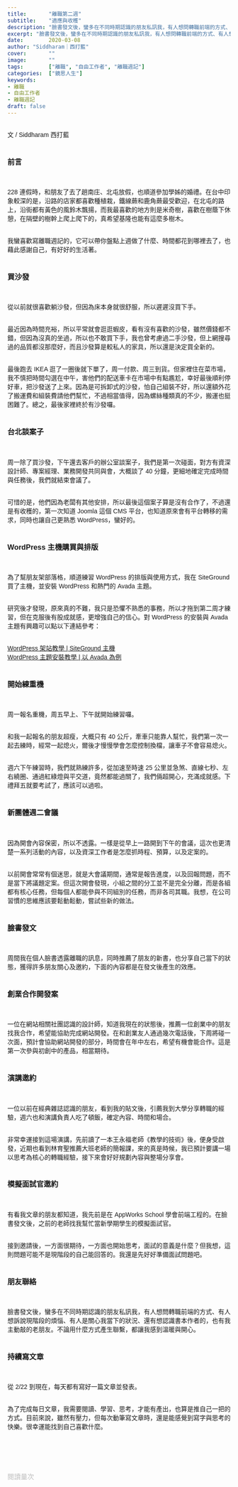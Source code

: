 ```yaml
---
title:       "離職第二週"
subtitle:    "適應與收穫"
description: "臉書發文後，蠻多在不同時期認識的朋友私訊我，有人想問轉職前端的方式、有人想訴說現階段的煩惱、有人是關心我當下的狀況、還有想認識書本作者的，也有我主動敲的老朋友。不論用什麼方式產生聯繫，都讓我感到溫暖與開心..."
excerpt: "臉書發文後，蠻多在不同時期認識的朋友私訊我，有人想問轉職前端的方式、有人想訴說現階段的煩惱、有人是關心我當下的狀況、還有想認識書本作者的，也有我主動敲的老朋友。不論用什麼方式產生聯繫，都讓我感到溫暖與開心..."
date:        2020-03-08
author: "Siddharam｜西打藍"
cover:       ""
image:       ""
tags:        ["離職", "自由工作者", "離職週記"]
categories:  ["鏡思人生"]
keywords:
- 離職
- 自由工作者
- 離職週記
draft: false
---
```


<article style="font-family: 'Noto Sans TC', '微軟正黑體', sans-serif; font-weight: 300;">

<br>文 / Siddharam 西打藍<br><br>

<h3 class="article-h1-color">前言</h3><br>

228 連假時，和朋友了去了趟南庄、北屯放假，也順道參加學姊的婚禮。在台中印象較深的是，沿路的店家都喜歡種植栽，鐵線蕨和鹿角蕨最受歡迎，在北屯的路上，沿街都有黃色的風鈴木飄揚，而我最喜歡的地方則是米奇樹，喜歡在樹蔭下休憩，在隔壁的樹幹上爬上爬下的，真希望基隆也能有這麼多樹木。<br><br>

我蠻喜歡寫離職週記的，它可以帶你盤點上週做了什麼、時間都花到哪裡去了，也藉此感謝自己，有好好的生活著。<br><br>


<h3 class="article-h1-color">買沙發</h3><br>

從以前就很喜歡躺沙發，但因為床本身就很舒服，所以遲遲沒買下手。<br><br>

最近因為時間充裕，所以平常就會逛逛蝦皮，看有沒有喜歡的沙發，雖然價錢都不錯，但因為沒真的坐過，所以也不敢買下手，我也曾考慮過二手沙發，但上網搜尋過的品質都沒那麼好，而且沙發算是較私人的家具，所以還是決定買全新的。<br><br>

最後跑去 IKEA 逛了一圈後就下單了，周一付款、周三到貨。但家裡住在菜市場，我不慎把時間勾選在中午，害他們的配送車卡在市場中有點尷尬，幸好最後順利停好車，把沙發送了上來。因為是可拆卸式的沙發，怕自己組裝不好，所以還額外花了搬運費和組裝費請他們幫忙，不過相當值得，因為螺絲種類真的不少，搬運也挺困難了。總之，最後家裡終於有沙發囉。<br><br>


<h3 class="article-h1-color">台北談案子</h3><br>

周一除了買沙發，下午還去客戶的辦公室談案子，我們是第一次碰面，對方有資深設計師、專案經理、業務開發共同與會，大概談了 40 分鐘，更細地確定完成時間與任務後，我們就結束會議了。<br><br>

可惜的是，他們因為老闆有其他安排，所以最後這個案子算是沒有合作了，不過還是有收穫的，第一次知道 Joomla 這個 CMS 平台，也知道原來會有平台轉移的需求，同時也讓自己更熟悉 WordPress，蠻好的。<br><br>


<h3 class="article-h1-color">WordPress 主機購買與排版</h3><br>

為了幫朋友架部落格，順道練習 WordPress 的排版與使用方式，我在 SiteGround 買了主機，並安裝 WordPress 和熱門的 Avada 主題。<br><br>


研究後才發現，原來真的不難，我只是恐懼不熟悉的事務，所以才拖到第二周才練習，但在克服後有股成就感，更增強自己的信心。對 WordPress 的安裝與 Avada 主題有興趣可以點以下連結參考：<br><br>

<a href="https://siddharam.com.tw/post/20200304/" target="_blank">WordPress 架站教學 | SiteGround 主機</a><br>
<a href="https://siddharam.com.tw/post/20200305/" target="_blank">WordPress 主題安裝教學 | 以 Avada 為例</a><br><br>



<h3 class="article-h1-color">開始練重機</h3><br>

周一報名重機，周五早上、下午就開始練習囉。<br><br>

和我一起報名的朋友超瘦，大概只有 40 公斤，牽車只能靠人幫忙，我們第一次一起去練時，經常一起熄火，爾後才慢慢學會怎麼控制換檔，讓車子不會容易熄火。<br><br>

週六下午練習時，我們就熟練許多，從加速至時速 25 公里並急煞、直線七秒、左右繞圈、通過紅綠燈與平交道，竟然都能過關了，我們倆超開心，充滿成就感。下禮拜五就要考試了，應該可以過啦。<br><br>


<h3 class="article-h1-color">新團體週二會議</h3><br>

因為開會內容保密，所以不透露。一樣是從早上一路開到下午的會議，這次也更清楚一系列活動的內容，以及資深工作者是怎麼抓時程、預算，以及定案的。<br><br>

以前開會常常有個迷思，就是大會議期間，通常是報告進度，以及回報問題，而不是當下將議題定案。但這次開會發現，小組之間的分工並不是完全分離，而是各組都有核心任務，但每個人都能參與不同組別的任務，而非各司其職。我想，在公司習慣的思維應該要鬆動鬆動，嘗試些新的做法。<br><br>


<h3 class="article-h1-color">臉書發文</h3><br>

周間我在個人臉書透露離職的訊息，同時推薦了朋友的新書，也分享自己當下的狀態，獲得許多朋友關心及邀約，下面的內容都是在發文後產生的效應。<br><br>


<h3 class="article-h1-color">創業合作開發案</h3><br>

一位在網站相關社團認識的設計師，知道我現在的狀態後，推薦一位創業中的朋友找我合作，希望能協助完成網站開發。在和創業友人通過幾次電話後，下周將碰一次面，預計會協助網站開發的部分，時間會在年中左右，希望有機會能合作。這是第一次參與初創中的產品，相當期待。<br><br>


<h3 class="article-h1-color">演講邀約</h3><br>

一位以前在經典雜誌認識的朋友，看到我的貼文後，引薦我到大學分享轉職的經驗，週六也和演講負責人吃了頓飯，確定內容、時間和場合。<br><br>

非常幸運接到這場演講，先前讀了一本王永福老師《教學的技術》後，便身受啟發，近期也看到林育聖推薦大班老師的簡報課，來的真是時候，我已預計要講一場以思考為核心的轉職經驗，接下來會好好規劃內容與整場分享會。<br><br>


<h3 class="article-h1-color">模擬面試官邀約</h3><br>

有看我文章的朋友都知道，我先前是在 AppWorks School 學會前端工程的。在臉書發文後，之前的老師找我幫忙當新學期學生的模擬面試官。<br><br>

接到邀請後，一方面很期待，一方面也開始思考，面試的意義是什麼？但我想，這則問題可能不是現階段的自己能回答的。我還是先好好準備面試問題吧。<br><br>


<h3 class="article-h1-color">朋友聯絡</h3><br>

臉書發文後，蠻多在不同時期認識的朋友私訊我，有人想問轉職前端的方式、有人想訴說現階段的煩惱、有人是關心我當下的狀況、還有想認識書本作者的，也有我主動敲的老朋友。不論用什麼方式產生聯繫，都讓我感到溫暖與開心。<br><br>


<h3 class="article-h1-color">持續寫文章</h3><br>

從 2/22 到現在，每天都有寫好一篇文章並發表。<br><br>

為了完成每日文章，我需要閱讀、學習、思考，才能有產出，也算是推自己一把的方式。目前來說，雖然有壓力，但每次動筆寫文章時，還是能感覺到寫字與思考的快樂。很幸運能找到自己喜歡什麼。<br><br>


<br><br><br>

</article>

<div style="color: #bfbfbf; font-size: 15px;" id="busuanzi_container_page_pv">
  閱讀量<span id="busuanzi_value_page_pv"></span>次
</div>

<script src="../../js/post.js"></script>



